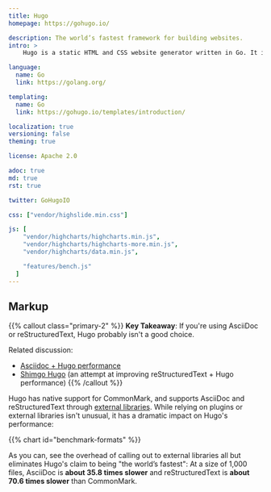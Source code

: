 ```yaml
---
title: Hugo
homepage: https://gohugo.io/

description: The world’s fastest framework for building websites.
intro: >
    Hugo is a static HTML and CSS website generator written in Go. It is optimized for speed, ease of use, and configurability.

language:
  name: Go
  link: https://golang.org/

templating:
  name: Go
  link: https://gohugo.io/templates/introduction/

localization: true
versioning: false
theming: true

license: Apache 2.0

adoc: true
md: true
rst: true

twitter: GoHugoIO

css: ["vendor/highslide.min.css"]

js: [
    "vendor/highcharts/highcharts.min.js",
    "vendor/highcharts/highcharts-more.min.js",
    "vendor/highcharts/data.min.js",

    "features/bench.js"
  ]
---
```


## Markup

{{% callout class="primary-2" %}}
**Key Takeaway**: If you're using AsciiDoc or reStructuredText, Hugo probably isn't a good choice.

Related discussion:

- [Asciidoc + Hugo performance](https://discourse.gohugo.io/t/asciidoc-hugo-performance/10637)
- [Shimgo Hugo](https://tychoish.com/post/shimgo-hugo/) (an attempt at improving reStructuredText + Hugo performance)
{{% /callout %}}

Hugo has native support for CommonMark, and supports AsciiDoc and reStructuredText through [external libraries][1]. While relying on plugins or external libraries isn't unusual, it has a dramatic impact on Hugo's performance:

{{% chart id="benchmark-formats" %}}

As you can, see the overhead of calling out to external libraries all but eliminates Hugo's claim to being "the world’s fastest": At a size of 1,000 files, AsciiDoc is **about 35.8 times slower** and reStructuredText is **about 70.6 times slower** than CommonMark.

[1]: https://gohugo.io/content-management/formats/#list-of-content-formats

